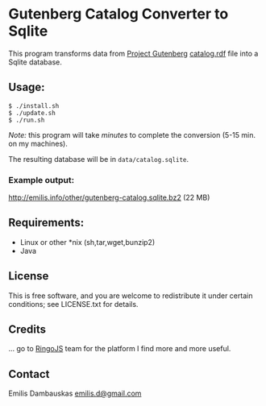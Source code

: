 # Gutenberg Catalog Converter to Sqlite

This program transforms data from [Project Gutenberg](http://gutenberg.org/) [catalog.rdf](http://www.gutenberg.org/wiki/Gutenberg:Feeds) file into a Sqlite database.

## Usage:

    $ ./install.sh
    $ ./update.sh
    $ ./run.sh

*Note:* this program will take _minutes_ to complete the conversion (5-15 min. on my machines).

The resulting database will be in <code>data/catalog.sqlite</code>.

### Example output:

<http://emilis.info/other/gutenberg-catalog.sqlite.bz2> (22 MB)

## Requirements:

- Linux or other *nix (sh,tar,wget,bunzip2)
- Java

## License

This is free software, and you are welcome to redistribute it under certain conditions; see LICENSE.txt for details.

## Credits

... go to [RingoJS](http://ringojs.org/) team for the platform I find more and more useful.

## Contact

Emilis Dambauskas <emilis.d@gmail.com>

